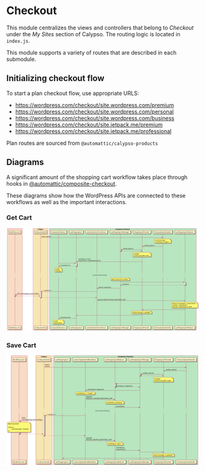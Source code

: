 # Checkout

This module centralizes the views and controllers that belong to _Checkout_ under the _My Sites_ section of Calypso. The routing logic is located in `index.js`.

This module supports a variety of routes that are described in each submodule.

## Initializing checkout flow

To start a plan checkout flow, use appropriate URLS:

- <https://wordpress.com/checkout/site.wordpress.com/premium>
- <https://wordpress.com/checkout/site.wordpress.com/personal>
- <https://wordpress.com/checkout/site.wordpress.com/business>
- <https://wordpress.com/checkout/site.jetpack.me/premium>
- <https://wordpress.com/checkout/site.jetpack.me/professional>

Plan routes are sourced from `@automattic/calypso-products`

## Diagrams

A significant amount of the shopping cart workflow takes place through hooks in [@automattic/composite-checkout](../../../packages/composite-checkout/).

These diagrams show how the WordPress APIs are connected to these workflows as well as the important interactions.

### Get Cart

![Display cart](docs/get-cart.svg)

### Save Cart

![Set cart](docs/set-cart.svg)
